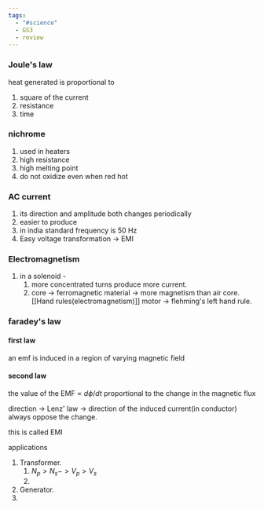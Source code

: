 ```yaml
---
tags:
  - "#science"
  - GS3
  - review
---
```

### Joule's law
heat generated is proportional to 
1. square of the current
2. resistance
3. time
### nichrome 
1. used in heaters
2. high resistance
3. high melting point
4. do not oxidize even when red hot

### AC current
1. its direction and amplitude both changes periodically
2. easier to produce
3. in india standard frequency is 50 Hz
4. Easy voltage transformation -> EMI

### Electromagnetism
1. in a solenoid -
	1. more concentrated turns produce more current.
	2. core -> ferromagnetic material -> more magnetism than air core.
[[Hand rules(electromagnetism)]]
motor -> flehming's left hand rule.

### faradey's law
#### first law
an emf is induced in a region of varying magnetic field
#### second law
the value of the EMF $\propto$ $d\phi/dt$ proportional to the change in the magnetic flux


direction -> Lenz' law -> direction of the induced current(in conductor) always oppose the change.

this is called EMI

applications
1. Transformer.
	1. $N_p > N_s  -> V_p > V_s$
	2. 
2. Generator.
3. 